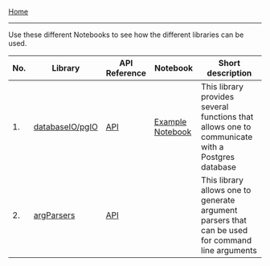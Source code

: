 [Home](./)
<hr>

Use these different Notebooks to see how the different libraries can be used. 

| No. | Library |  API Reference  |  Notebook  | Short description |
|-----|---------|-----------------|------------|-------------------|
| 1.  | [databaseIO/pgIO](../blob/master/src/lib/databaseIO/pgIO.py) | [API]({{cookiecutter.api_base}}/lib.databaseIO.html#module-lib.databaseIO.pgIO) | [Example Notebook](../blob/master/notebooks/someNotebook.ipynb) | This library provides several functions that allows one to communicate with a Postgres database |
| 2.  | [argParsers](../blob/master/src/lib/argParsers) | [API]({{cookiecutter.api_base}}/lib.argParsers.html) |  | This library allows one to generate argument parsers that can be used for command line arguments |


